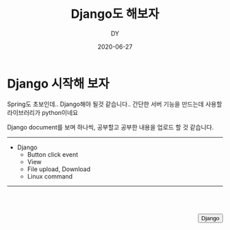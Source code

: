 ﻿---
layout: post
title:  "Django도 해보자"
date:   2020-06-27
author: DY
comments: true
categories: Daily
---

# Django 시작해 보자

Spring도 초보인데.. Django해야 될것 같습니다.. 간단한 서버 기능을 만드는데
사용할 라이브러리가 python이네요 

Django document를 보며 하나씩, 공부할고 공부한 내용을 업로드 할 것 같습니다.

---

 - Django
   - Button click event
   - View
   - File upload, Download
   - Linux command 
 


---

<div style="height: 50px;"></div>
<div style="float: right;">
  <button onclick="location.href='https://docs.djangoproject.com/ko/3.0/' ">Django</button> 
</div>
